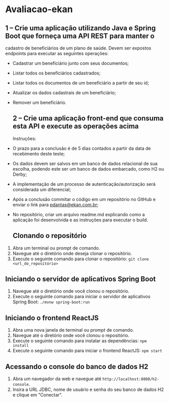   # Avaliacao-ekan
  
  ## 1 – Crie uma aplicação utilizando Java e Spring Boot que forneça uma API REST para manter o
cadastro de beneficiários de um plano de saúde.
Devem ser expostos endpoints para executar as seguintes operações:
- Cadastrar um beneficiário junto com seus documentos;
- Listar todos os beneficiários cadastrados;
- Listar todos os documentos de um beneficiário a partir de seu id;
- Atualizar os dados cadastrais de um beneficiário;
- Remover um beneficiário.
  
  ## 2 – Crie uma aplicação front-end que consuma esta API e execute as operações acima
  Instruções:
- O prazo para a conclusão é de 5 dias contados a partir da data de recebimento deste teste;
- Os dados devem ser salvos em um banco de dados relacional de sua escolha, podendo este
  ser um banco de dados embarcado, como H2 ou Derby;
- A implementação de um processo de autenticação/autorização será considerada um
  diferencial;
- Após a conclusão commitar o código em um repositório no GitHub e enviar o link para
  pdantas@ekan.com.br;
- No repositório, criar um arquivo readme.md explicando como a aplicação foi desenvolvida e
  as instruções para executar o build.
  
  ## Clonando o repositório

1. Abra um terminal ou prompt de comando.
2. Navegue até o diretório onde deseja clonar o repositório.
3. Execute o seguinte comando para clonar o repositório: `git clone <url_do_repositório>`

## Iniciando o servidor de aplicativos Spring Boot

1. Navegue até o diretório onde você clonou o repositório.
2. Execute o seguinte comando para iniciar o servidor de aplicativos Spring Boot: `./mvnw spring-boot:run`

  ## Iniciando o frontend ReactJS

1. Abra uma nova janela de terminal ou prompt de comando.
2. Navegue até o diretório onde você clonou o repositório.
3. Execute o seguinte comando para instalar as dependências: `npm install`
4. Execute o seguinte comando para iniciar o frontend ReactJS: `npm start`

## Acessando o console do banco de dados H2

1. Abra um navegador da web e navegue até `http://localhost:8080/h2-console`.
2. Insira a URL JDBC, nome de usuário e senha do seu banco de dados H2 e clique em "Conectar".
